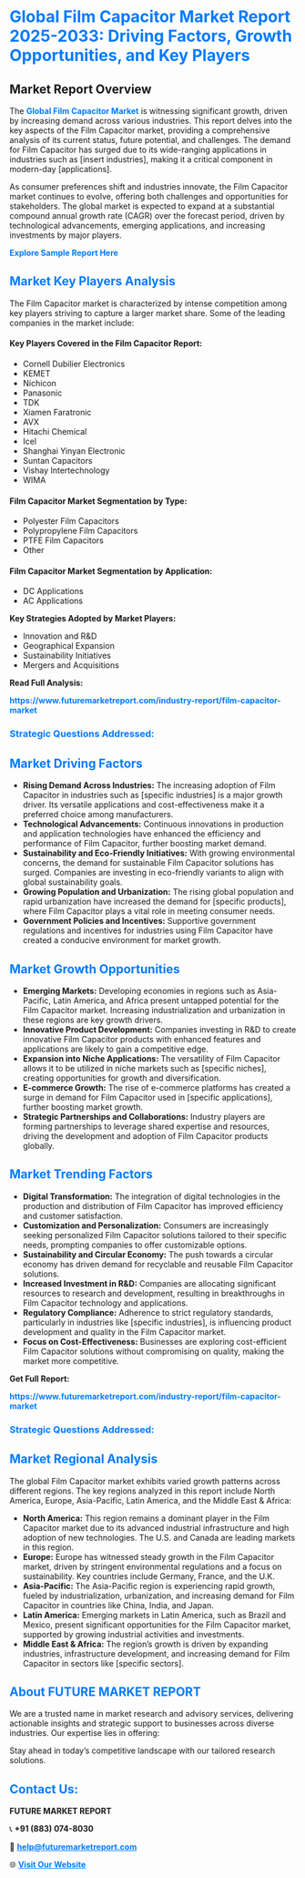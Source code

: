 <h1 style="color: #007BFF;">Global Film Capacitor Market Report 2025-2033: Driving Factors, Growth Opportunities, and Key Players</h1>

<section id="overview">
<h2>Market Report Overview</h2>
<p>The <a href="https://www.futuremarketreport.com/industry-report/film-capacitor-market" style="color: #007BFF; text-decoration: none;"><strong>Global Film Capacitor Market</strong></a> is witnessing significant growth, driven by increasing demand across various industries. This report delves into the key aspects of the Film Capacitor market, providing a comprehensive analysis of its current status, future potential, and challenges. The demand for Film Capacitor has surged due to its wide-ranging applications in industries such as [insert industries], making it a critical component in modern-day [applications].</p>
<p>As consumer preferences shift and industries innovate, the Film Capacitor market continues to evolve, offering both challenges and opportunities for stakeholders. The global market is expected to expand at a substantial compound annual growth rate (CAGR) over the forecast period, driven by technological advancements, emerging applications, and increasing investments by major players.</p>
</section>

<section id="overview">
<p><a href="https://www.futuremarketreport.com/request-sample/reportId=51435" style="color: #007BFF; text-decoration: none;"><strong>Explore Sample Report Here</strong></a></p>
</section>

<section id="key-players">
<h2 style="color: #007BFF;">Market Key Players Analysis</h2>
<p>The Film Capacitor market is characterized by intense competition among key players striving to capture a larger market share. Some of the leading companies in the market include:</p>
<h4>Key Players Covered in the Film Capacitor Report:</h4>
<ul><li>Cornell Dubilier Electronics</li><li>KEMET</li><li>Nichicon</li><li>Panasonic</li><li>TDK</li><li>Xiamen Faratronic</li><li>AVX</li><li>Hitachi Chemical</li><li>Icel</li><li>Shanghai Yinyan Electronic</li><li>Suntan Capacitors</li><li>Vishay Intertechnology</li><li>WIMA</li></ul>
<h4>Film Capacitor Market Segmentation by Type:</h4>
<ul><li>Polyester Film Capacitors</li><li>Polypropylene Film Capacitors</li><li>PTFE Film Capacitors</li><li>Other</li></ul>

<h4>Film Capacitor Market Segmentation by Application:</h4>
<ul><li>DC Applications</li><li>AC Applications</li></ul>
<p><strong>Key Strategies Adopted by Market Players:</strong></p>
<ul>
<li>Innovation and R&D</li>
<li>Geographical Expansion</li>
<li>Sustainability Initiatives</li>
<li>Mergers and Acquisitions</li>
</ul>
</section>

<section>
<p><strong>Read Full Analysis: </strong></p><a href="https://www.futuremarketreport.com/industry-report/film-capacitor-market" style="color: #007BFF; text-decoration: none;"><strong>https://www.futuremarketreport.com/industry-report/film-capacitor-market</strong></a>
<h3 style="color: #007BFF;">Strategic Questions Addressed:</h3>
</section>

<section id="driving-factors">
<h2 style="color: #007BFF;">Market Driving Factors</h2>
<ul>
<li><strong>Rising Demand Across Industries:</strong> The increasing adoption of Film Capacitor in industries such as [specific industries] is a major growth driver. Its versatile applications and cost-effectiveness make it a preferred choice among manufacturers.</li>
<li><strong>Technological Advancements:</strong> Continuous innovations in production and application technologies have enhanced the efficiency and performance of Film Capacitor, further boosting market demand.</li>
<li><strong>Sustainability and Eco-Friendly Initiatives:</strong> With growing environmental concerns, the demand for sustainable Film Capacitor solutions has surged. Companies are investing in eco-friendly variants to align with global sustainability goals.</li>
<li><strong>Growing Population and Urbanization:</strong> The rising global population and rapid urbanization have increased the demand for [specific products], where Film Capacitor plays a vital role in meeting consumer needs.</li>
<li><strong>Government Policies and Incentives:</strong> Supportive government regulations and incentives for industries using Film Capacitor have created a conducive environment for market growth.</li>
</ul>
</section>

<section id="growth-opportunities">
<h2 style="color: #007BFF;">Market Growth Opportunities</h2>
<ul>
<li><strong>Emerging Markets:</strong> Developing economies in regions such as Asia-Pacific, Latin America, and Africa present untapped potential for the Film Capacitor market. Increasing industrialization and urbanization in these regions are key growth drivers.</li>
<li><strong>Innovative Product Development:</strong> Companies investing in R&D to create innovative Film Capacitor products with enhanced features and applications are likely to gain a competitive edge.</li>
<li><strong>Expansion into Niche Applications:</strong> The versatility of Film Capacitor allows it to be utilized in niche markets such as [specific niches], creating opportunities for growth and diversification.</li>
<li><strong>E-commerce Growth:</strong> The rise of e-commerce platforms has created a surge in demand for Film Capacitor used in [specific applications], further boosting market growth.</li>
<li><strong>Strategic Partnerships and Collaborations:</strong> Industry players are forming partnerships to leverage shared expertise and resources, driving the development and adoption of Film Capacitor products globally.</li>
</ul>
</section>

<section id="trending-factors">
<h2 style="color: #007BFF;">Market Trending Factors</h2>
<ul>
<li><strong>Digital Transformation:</strong> The integration of digital technologies in the production and distribution of Film Capacitor has improved efficiency and customer satisfaction.</li>
<li><strong>Customization and Personalization:</strong> Consumers are increasingly seeking personalized Film Capacitor solutions tailored to their specific needs, prompting companies to offer customizable options.</li>
<li><strong>Sustainability and Circular Economy:</strong> The push towards a circular economy has driven demand for recyclable and reusable Film Capacitor solutions.</li>
<li><strong>Increased Investment in R&D:</strong> Companies are allocating significant resources to research and development, resulting in breakthroughs in Film Capacitor technology and applications.</li>
<li><strong>Regulatory Compliance:</strong> Adherence to strict regulatory standards, particularly in industries like [specific industries], is influencing product development and quality in the Film Capacitor market.</li>
<li><strong>Focus on Cost-Effectiveness:</strong> Businesses are exploring cost-efficient Film Capacitor solutions without compromising on quality, making the market more competitive.</li>
</ul>
</section>

<section>
<p><strong>Get Full Report: </strong></p><a href="https://www.futuremarketreport.com/industry-report/film-capacitor-market" style="color: #007BFF; text-decoration: none;"><strong>https://www.futuremarketreport.com/industry-report/film-capacitor-market</strong></a>
<h3 style="color: #007BFF;">Strategic Questions Addressed:</h3>
</section>


<section id="regional-analysis">
<h2 style="color: #007BFF;">Market Regional Analysis</h2>
<p>The global Film Capacitor market exhibits varied growth patterns across different regions. The key regions analyzed in this report include North America, Europe, Asia-Pacific, Latin America, and the Middle East & Africa:</p>
<ul>
<li><strong>North America:</strong> This region remains a dominant player in the Film Capacitor market due to its advanced industrial infrastructure and high adoption of new technologies. The U.S. and Canada are leading markets in this region.</li>
<li><strong>Europe:</strong> Europe has witnessed steady growth in the Film Capacitor market, driven by stringent environmental regulations and a focus on sustainability. Key countries include Germany, France, and the U.K.</li>
<li><strong>Asia-Pacific:</strong> The Asia-Pacific region is experiencing rapid growth, fueled by industrialization, urbanization, and increasing demand for Film Capacitor in countries like China, India, and Japan.</li>
<li><strong>Latin America:</strong> Emerging markets in Latin America, such as Brazil and Mexico, present significant opportunities for the Film Capacitor market, supported by growing industrial activities and investments.</li>
<li><strong>Middle East & Africa:</strong> The region’s growth is driven by expanding industries, infrastructure development, and increasing demand for Film Capacitor in sectors like [specific sectors].</li>
</ul>
</section>

<footer>
<h2 style="color: #007BFF;">About FUTURE MARKET REPORT</h2>
<p>We are a trusted name in market research and advisory services, delivering actionable insights and strategic support to businesses across diverse industries. Our expertise lies in offering:</p>

<p>Stay ahead in today’s competitive landscape with our tailored research solutions.</p>

<h2 style="color: #007BFF;">Contact Us:</h2>
<p><strong>FUTURE MARKET REPORT</strong></p>
<p>📞 <strong>+91 (883) 074-8030</strong></p>
<p>📧 <strong><a href="mailto:help@futuremarketreport.com" style="color: #007BFF;">help@futuremarketreport.com</a></strong></p>
<p>🌐 <strong><a href="https://www.futuremarketreport.com/" style="color: #007BFF;">Visit Our Website</a></strong></p>
</footer>